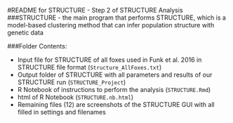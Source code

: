 #README for STRUCTURE - Step 2 of STRUCTURE Analysis
###STRUCTURE - the main program that performs STRUCTURE, which is a model-based clustering method that can infer population structure with genetic data

###Folder Contents:
* Input file for STRUCTURE of all foxes used in Funk et al. 2016 in STRUCTURE file format (`Structure_AllFoxes.txt`)
* Output folder of STRUCTURE with all parameters and results of our STRUCTURE run (`STRUCTURE_Project`)
* R Notebook of instructions to perform the analysis (`STRUCTURE.Rmd`)
* html of R Notebook (`STRUCTURE.nb.html`)
* Remaining files (12) are screenshots of the STRUCTURE GUI with all filled in settings and filenames